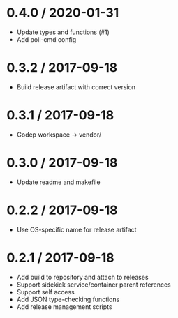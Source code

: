 
0.4.0 / 2020-01-31
==================

  * Update types and functions (#1)
  * Add poll-cmd config

0.3.2 / 2017-09-18
==================

  * Build release artifact with correct version

0.3.1 / 2017-09-18
==================

  * Godep workspace -> vendor/

0.3.0 / 2017-09-18
==================

  * Update readme and makefile

0.2.2 / 2017-09-18
==================

  * Use OS-specific name for release artifact

0.2.1 / 2017-09-18
==================

  * Add build to repository and attach to releases
  * Support sidekick service/container parent references
  * Support self access
  * Add JSON type-checking functions
  * Add release management scripts
